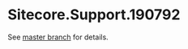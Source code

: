 # Sitecore.Support.190792

See [master branch](https://github.com/sitecoresupport/Sitecore.Support.190792) for details.